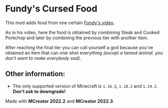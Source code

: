 # Fundy's Cursed Food

This mod adds food from one certain [Fundy's video](https://youtu.be/h9yLFPI4PbY).

As in his video, here the food is obtained by combining Steak and Cooked Porkchop and later by combining the previous tier with another item.

After reaching the final tier you can call yourself a god because you've obtained an item that can one-shot everything *(except a tamed animal. you don't want to make everybody sad)*.

## Other information:
* The only supported version of Minecraft is `1.16.5`, `1.18.2` and `1.19.2`. **Don't ask to downgrade!**

Made with **MCreator 2022.2** and **MCreator 2022.3**.
